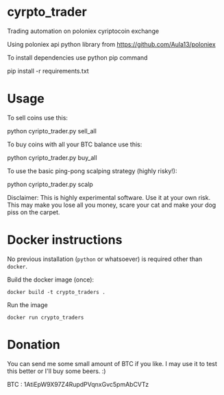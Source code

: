 # cyrpto_trader
Trading automation on poloniex cyriptocoin exchange


Using poloniex api python library from https://github.com/Aula13/poloniex


To install dependencies use python pip command

pip install -r requirements.txt

# Usage

To sell coins use this:

python cyripto_trader.py sell_all


To buy coins with all your BTC balance use this:

python cyripto_trader.py buy_all


To use the basic ping-pong scalping strategy (highly risky!):

python cyripto_trader.py scalp


Disclaimer: This is highly experimental software. Use it at your own risk. 
This may make you lose all you money, scare your cat and make your dog piss on the carpet.

# Docker instructions

No previous installation (`python` or whatsoever) is required other than `docker`.

 Build the docker image (once):

 ```
 docker build -t crypto_traders .
 ```

Run the image
```
docker run crypto_traders
```

# Donation

You can send me some small amount of BTC if you like. 
I may use it to test this better or I'll buy some beers. :)

BTC : 1AtiEpW9X97Z4RupdPVqnxGvc5pmAbCVTz

